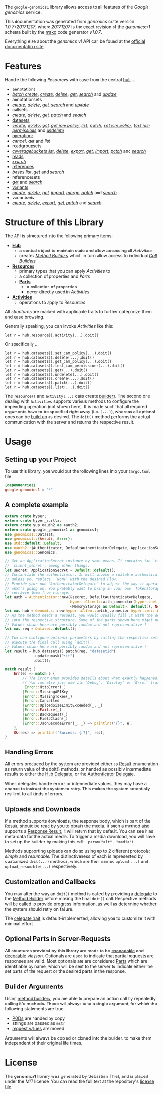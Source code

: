 <!---
DO NOT EDIT !
This file was generated automatically from 'src/mako/api/README.md.mako'
DO NOT EDIT !
-->
The `google-genomics1` library allows access to all features of the *Google genomics* service.

This documentation was generated from *genomics* crate version *1.0.7+20171207*, where *20171207* is the exact revision of the *genomics:v1* schema built by the [mako](http://www.makotemplates.org/) code generator *v1.0.7*.

Everything else about the *genomics* *v1* API can be found at the
[official documentation site](https://cloud.google.com/genomics).
# Features

Handle the following *Resources* with ease from the central [hub](https://docs.rs/google-genomics1/1.0.7+20171207/google_genomics1/struct.Genomics.html) ... 

* [annotations](https://docs.rs/google-genomics1/1.0.7+20171207/google_genomics1/struct.Annotation.html)
 * [*batch create*](https://docs.rs/google-genomics1/1.0.7+20171207/google_genomics1/struct.AnnotationBatchCreateCall.html), [*create*](https://docs.rs/google-genomics1/1.0.7+20171207/google_genomics1/struct.AnnotationCreateCall.html), [*delete*](https://docs.rs/google-genomics1/1.0.7+20171207/google_genomics1/struct.AnnotationDeleteCall.html), [*get*](https://docs.rs/google-genomics1/1.0.7+20171207/google_genomics1/struct.AnnotationGetCall.html), [*search*](https://docs.rs/google-genomics1/1.0.7+20171207/google_genomics1/struct.AnnotationSearchCall.html) and [*update*](https://docs.rs/google-genomics1/1.0.7+20171207/google_genomics1/struct.AnnotationUpdateCall.html)
* annotationsets
 * [*create*](https://docs.rs/google-genomics1/1.0.7+20171207/google_genomics1/struct.AnnotationsetCreateCall.html), [*delete*](https://docs.rs/google-genomics1/1.0.7+20171207/google_genomics1/struct.AnnotationsetDeleteCall.html), [*get*](https://docs.rs/google-genomics1/1.0.7+20171207/google_genomics1/struct.AnnotationsetGetCall.html), [*search*](https://docs.rs/google-genomics1/1.0.7+20171207/google_genomics1/struct.AnnotationsetSearchCall.html) and [*update*](https://docs.rs/google-genomics1/1.0.7+20171207/google_genomics1/struct.AnnotationsetUpdateCall.html)
* callsets
 * [*create*](https://docs.rs/google-genomics1/1.0.7+20171207/google_genomics1/struct.CallsetCreateCall.html), [*delete*](https://docs.rs/google-genomics1/1.0.7+20171207/google_genomics1/struct.CallsetDeleteCall.html), [*get*](https://docs.rs/google-genomics1/1.0.7+20171207/google_genomics1/struct.CallsetGetCall.html), [*patch*](https://docs.rs/google-genomics1/1.0.7+20171207/google_genomics1/struct.CallsetPatchCall.html) and [*search*](https://docs.rs/google-genomics1/1.0.7+20171207/google_genomics1/struct.CallsetSearchCall.html)
* [datasets](https://docs.rs/google-genomics1/1.0.7+20171207/google_genomics1/struct.Dataset.html)
 * [*create*](https://docs.rs/google-genomics1/1.0.7+20171207/google_genomics1/struct.DatasetCreateCall.html), [*delete*](https://docs.rs/google-genomics1/1.0.7+20171207/google_genomics1/struct.DatasetDeleteCall.html), [*get*](https://docs.rs/google-genomics1/1.0.7+20171207/google_genomics1/struct.DatasetGetCall.html), [*get iam policy*](https://docs.rs/google-genomics1/1.0.7+20171207/google_genomics1/struct.DatasetGetIamPolicyCall.html), [*list*](https://docs.rs/google-genomics1/1.0.7+20171207/google_genomics1/struct.DatasetListCall.html), [*patch*](https://docs.rs/google-genomics1/1.0.7+20171207/google_genomics1/struct.DatasetPatchCall.html), [*set iam policy*](https://docs.rs/google-genomics1/1.0.7+20171207/google_genomics1/struct.DatasetSetIamPolicyCall.html), [*test iam permissions*](https://docs.rs/google-genomics1/1.0.7+20171207/google_genomics1/struct.DatasetTestIamPermissionCall.html) and [*undelete*](https://docs.rs/google-genomics1/1.0.7+20171207/google_genomics1/struct.DatasetUndeleteCall.html)
* [operations](https://docs.rs/google-genomics1/1.0.7+20171207/google_genomics1/struct.Operation.html)
 * [*cancel*](https://docs.rs/google-genomics1/1.0.7+20171207/google_genomics1/struct.OperationCancelCall.html), [*get*](https://docs.rs/google-genomics1/1.0.7+20171207/google_genomics1/struct.OperationGetCall.html) and [*list*](https://docs.rs/google-genomics1/1.0.7+20171207/google_genomics1/struct.OperationListCall.html)
* readgroupsets
 * [*coveragebuckets list*](https://docs.rs/google-genomics1/1.0.7+20171207/google_genomics1/struct.ReadgroupsetCoveragebucketListCall.html), [*delete*](https://docs.rs/google-genomics1/1.0.7+20171207/google_genomics1/struct.ReadgroupsetDeleteCall.html), [*export*](https://docs.rs/google-genomics1/1.0.7+20171207/google_genomics1/struct.ReadgroupsetExportCall.html), [*get*](https://docs.rs/google-genomics1/1.0.7+20171207/google_genomics1/struct.ReadgroupsetGetCall.html), [*import*](https://docs.rs/google-genomics1/1.0.7+20171207/google_genomics1/struct.ReadgroupsetImportCall.html), [*patch*](https://docs.rs/google-genomics1/1.0.7+20171207/google_genomics1/struct.ReadgroupsetPatchCall.html) and [*search*](https://docs.rs/google-genomics1/1.0.7+20171207/google_genomics1/struct.ReadgroupsetSearchCall.html)
* [reads](https://docs.rs/google-genomics1/1.0.7+20171207/google_genomics1/struct.Read.html)
 * [*search*](https://docs.rs/google-genomics1/1.0.7+20171207/google_genomics1/struct.ReadSearchCall.html)
* [references](https://docs.rs/google-genomics1/1.0.7+20171207/google_genomics1/struct.Reference.html)
 * [*bases list*](https://docs.rs/google-genomics1/1.0.7+20171207/google_genomics1/struct.ReferenceBaseListCall.html), [*get*](https://docs.rs/google-genomics1/1.0.7+20171207/google_genomics1/struct.ReferenceGetCall.html) and [*search*](https://docs.rs/google-genomics1/1.0.7+20171207/google_genomics1/struct.ReferenceSearchCall.html)
* referencesets
 * [*get*](https://docs.rs/google-genomics1/1.0.7+20171207/google_genomics1/struct.ReferencesetGetCall.html) and [*search*](https://docs.rs/google-genomics1/1.0.7+20171207/google_genomics1/struct.ReferencesetSearchCall.html)
* [variants](https://docs.rs/google-genomics1/1.0.7+20171207/google_genomics1/struct.Variant.html)
 * [*create*](https://docs.rs/google-genomics1/1.0.7+20171207/google_genomics1/struct.VariantCreateCall.html), [*delete*](https://docs.rs/google-genomics1/1.0.7+20171207/google_genomics1/struct.VariantDeleteCall.html), [*get*](https://docs.rs/google-genomics1/1.0.7+20171207/google_genomics1/struct.VariantGetCall.html), [*import*](https://docs.rs/google-genomics1/1.0.7+20171207/google_genomics1/struct.VariantImportCall.html), [*merge*](https://docs.rs/google-genomics1/1.0.7+20171207/google_genomics1/struct.VariantMergeCall.html), [*patch*](https://docs.rs/google-genomics1/1.0.7+20171207/google_genomics1/struct.VariantPatchCall.html) and [*search*](https://docs.rs/google-genomics1/1.0.7+20171207/google_genomics1/struct.VariantSearchCall.html)
* variantsets
 * [*create*](https://docs.rs/google-genomics1/1.0.7+20171207/google_genomics1/struct.VariantsetCreateCall.html), [*delete*](https://docs.rs/google-genomics1/1.0.7+20171207/google_genomics1/struct.VariantsetDeleteCall.html), [*export*](https://docs.rs/google-genomics1/1.0.7+20171207/google_genomics1/struct.VariantsetExportCall.html), [*get*](https://docs.rs/google-genomics1/1.0.7+20171207/google_genomics1/struct.VariantsetGetCall.html), [*patch*](https://docs.rs/google-genomics1/1.0.7+20171207/google_genomics1/struct.VariantsetPatchCall.html) and [*search*](https://docs.rs/google-genomics1/1.0.7+20171207/google_genomics1/struct.VariantsetSearchCall.html)




# Structure of this Library

The API is structured into the following primary items:

* **[Hub](https://docs.rs/google-genomics1/1.0.7+20171207/google_genomics1/struct.Genomics.html)**
    * a central object to maintain state and allow accessing all *Activities*
    * creates [*Method Builders*](https://docs.rs/google-genomics1/1.0.7+20171207/google_genomics1/trait.MethodsBuilder.html) which in turn
      allow access to individual [*Call Builders*](https://docs.rs/google-genomics1/1.0.7+20171207/google_genomics1/trait.CallBuilder.html)
* **[Resources](https://docs.rs/google-genomics1/1.0.7+20171207/google_genomics1/trait.Resource.html)**
    * primary types that you can apply *Activities* to
    * a collection of properties and *Parts*
    * **[Parts](https://docs.rs/google-genomics1/1.0.7+20171207/google_genomics1/trait.Part.html)**
        * a collection of properties
        * never directly used in *Activities*
* **[Activities](https://docs.rs/google-genomics1/1.0.7+20171207/google_genomics1/trait.CallBuilder.html)**
    * operations to apply to *Resources*

All *structures* are marked with applicable traits to further categorize them and ease browsing.

Generally speaking, you can invoke *Activities* like this:

```Rust,ignore
let r = hub.resource().activity(...).doit()
```

Or specifically ...

```ignore
let r = hub.datasets().set_iam_policy(...).doit()
let r = hub.datasets().delete(...).doit()
let r = hub.datasets().get_iam_policy(...).doit()
let r = hub.datasets().test_iam_permissions(...).doit()
let r = hub.datasets().get(...).doit()
let r = hub.datasets().undelete(...).doit()
let r = hub.datasets().create(...).doit()
let r = hub.datasets().patch(...).doit()
let r = hub.datasets().list(...).doit()
```

The `resource()` and `activity(...)` calls create [builders][builder-pattern]. The second one dealing with `Activities` 
supports various methods to configure the impending operation (not shown here). It is made such that all required arguments have to be 
specified right away (i.e. `(...)`), whereas all optional ones can be [build up][builder-pattern] as desired.
The `doit()` method performs the actual communication with the server and returns the respective result.

# Usage

## Setting up your Project

To use this library, you would put the following lines into your `Cargo.toml` file:

```toml
[dependencies]
google-genomics1 = "*"
```

## A complete example

```Rust
extern crate hyper;
extern crate hyper_rustls;
extern crate yup_oauth2 as oauth2;
extern crate google_genomics1 as genomics1;
use genomics1::Dataset;
use genomics1::{Result, Error};
use std::default::Default;
use oauth2::{Authenticator, DefaultAuthenticatorDelegate, ApplicationSecret, MemoryStorage};
use genomics1::Genomics;

// Get an ApplicationSecret instance by some means. It contains the `client_id` and 
// `client_secret`, among other things.
let secret: ApplicationSecret = Default::default();
// Instantiate the authenticator. It will choose a suitable authentication flow for you, 
// unless you replace  `None` with the desired Flow.
// Provide your own `AuthenticatorDelegate` to adjust the way it operates and get feedback about 
// what's going on. You probably want to bring in your own `TokenStorage` to persist tokens and
// retrieve them from storage.
let auth = Authenticator::new(&secret, DefaultAuthenticatorDelegate,
                              hyper::Client::with_connector(hyper::net::HttpsConnector::new(hyper_rustls::TlsClient::new())),
                              <MemoryStorage as Default>::default(), None);
let mut hub = Genomics::new(hyper::Client::with_connector(hyper::net::HttpsConnector::new(hyper_rustls::TlsClient::new())), auth);
// As the method needs a request, you would usually fill it with the desired information
// into the respective structure. Some of the parts shown here might not be applicable !
// Values shown here are possibly random and not representative !
let mut req = Dataset::default();

// You can configure optional parameters by calling the respective setters at will, and
// execute the final call using `doit()`.
// Values shown here are possibly random and not representative !
let result = hub.datasets().patch(req, "datasetId")
             .update_mask("sit")
             .doit();

match result {
    Err(e) => match e {
        // The Error enum provides details about what exactly happened.
        // You can also just use its `Debug`, `Display` or `Error` traits
         Error::HttpError(_)
        |Error::MissingAPIKey
        |Error::MissingToken(_)
        |Error::Cancelled
        |Error::UploadSizeLimitExceeded(_, _)
        |Error::Failure(_)
        |Error::BadRequest(_)
        |Error::FieldClash(_)
        |Error::JsonDecodeError(_, _) => println!("{}", e),
    },
    Ok(res) => println!("Success: {:?}", res),
}

```
## Handling Errors

All errors produced by the system are provided either as [Result](https://docs.rs/google-genomics1/1.0.7+20171207/google_genomics1/enum.Result.html) enumeration as return value of 
the doit() methods, or handed as possibly intermediate results to either the 
[Hub Delegate](https://docs.rs/google-genomics1/1.0.7+20171207/google_genomics1/trait.Delegate.html), or the [Authenticator Delegate](https://docs.rs/yup-oauth2/*/yup_oauth2/trait.AuthenticatorDelegate.html).

When delegates handle errors or intermediate values, they may have a chance to instruct the system to retry. This 
makes the system potentially resilient to all kinds of errors.

## Uploads and Downloads
If a method supports downloads, the response body, which is part of the [Result](https://docs.rs/google-genomics1/1.0.7+20171207/google_genomics1/enum.Result.html), should be
read by you to obtain the media.
If such a method also supports a [Response Result](https://docs.rs/google-genomics1/1.0.7+20171207/google_genomics1/trait.ResponseResult.html), it will return that by default.
You can see it as meta-data for the actual media. To trigger a media download, you will have to set up the builder by making
this call: `.param("alt", "media")`.

Methods supporting uploads can do so using up to 2 different protocols: 
*simple* and *resumable*. The distinctiveness of each is represented by customized 
`doit(...)` methods, which are then named `upload(...)` and `upload_resumable(...)` respectively.

## Customization and Callbacks

You may alter the way an `doit()` method is called by providing a [delegate](https://docs.rs/google-genomics1/1.0.7+20171207/google_genomics1/trait.Delegate.html) to the 
[Method Builder](https://docs.rs/google-genomics1/1.0.7+20171207/google_genomics1/trait.CallBuilder.html) before making the final `doit()` call. 
Respective methods will be called to provide progress information, as well as determine whether the system should 
retry on failure.

The [delegate trait](https://docs.rs/google-genomics1/1.0.7+20171207/google_genomics1/trait.Delegate.html) is default-implemented, allowing you to customize it with minimal effort.

## Optional Parts in Server-Requests

All structures provided by this library are made to be [enocodable](https://docs.rs/google-genomics1/1.0.7+20171207/google_genomics1/trait.RequestValue.html) and 
[decodable](https://docs.rs/google-genomics1/1.0.7+20171207/google_genomics1/trait.ResponseResult.html) via *json*. Optionals are used to indicate that partial requests are responses 
are valid.
Most optionals are are considered [Parts](https://docs.rs/google-genomics1/1.0.7+20171207/google_genomics1/trait.Part.html) which are identifiable by name, which will be sent to 
the server to indicate either the set parts of the request or the desired parts in the response.

## Builder Arguments

Using [method builders](https://docs.rs/google-genomics1/1.0.7+20171207/google_genomics1/trait.CallBuilder.html), you are able to prepare an action call by repeatedly calling it's methods.
These will always take a single argument, for which the following statements are true.

* [PODs][wiki-pod] are handed by copy
* strings are passed as `&str`
* [request values](https://docs.rs/google-genomics1/1.0.7+20171207/google_genomics1/trait.RequestValue.html) are moved

Arguments will always be copied or cloned into the builder, to make them independent of their original life times.

[wiki-pod]: http://en.wikipedia.org/wiki/Plain_old_data_structure
[builder-pattern]: http://en.wikipedia.org/wiki/Builder_pattern
[google-go-api]: https://github.com/google/google-api-go-client

# License
The **genomics1** library was generated by Sebastian Thiel, and is placed 
under the *MIT* license.
You can read the full text at the repository's [license file][repo-license].

[repo-license]: https://github.com/Byron/google-apis-rsblob/master/LICENSE.md
